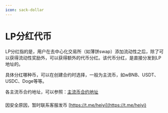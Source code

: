 ```yaml
---
icon: sack-dollar
---
```


# LP分红代币

&#x20;   LP分红指的是，用户在去中心化交易所（如薄饼swap）添加流动性之后，除了可以获得流动性奖励外，可以获得额外的代币分红。该代币分红，是直接分发到LP地址的。

&#x20;   具体分红哪种币，可以在创建合约时选择，一般为主流币，如wBNB、USDT、USDC、Doge等等。

&#x20;   各主流币合约地址，可以参照：[主流币合约地址](https://heyi-organization.gitbook.io/heiyimint/shi-yong-xin-xi/images-and-media)

### &#x20;<a href="#id-2-lian-jie-qian-bao-lao-shou-hu-lve-gai-cao-zuo" id="id-2-lian-jie-qian-bao-lao-shou-hu-lve-gai-cao-zuo"></a>

&#x20;   因安全原因，暂时联系客服发币  [https://t.me/heiyi](https://t.me/heiyi)
